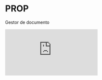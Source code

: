 # PROP
Gestor de documento

![MANUAL DE USUARIO](https://github.com/Wenqi2/PROP/blob/main/DOCS/Manual%20d'usuari.pdf)
